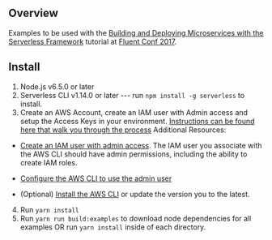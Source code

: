 ## Overview

Examples to be used with the [Building and Deploying Microservices with the Serverless Framework](https://conferences.oreilly.com/fluent/fl-ca/public/schedule/detail/58496) tutorial at [Fluent Conf 2017](https://conferences.oreilly.com/fluent/fl-ca).

## Install

1. Node.js v6.5.0 or later
2. Serverless CLI v1.14.0 or later --- run `npm install -g serverless` to install.
3. Create an AWS Account, create an IAM user with Admin access and setup the Access Keys in your environment. [Instructions can be found here that walk you through the process](https://serverless.com/framework/docs/providers/aws/guide/credentials/)
	Additional Resources:
  - [Create an IAM user with admin access](http://docs.aws.amazon.com/IAM/latest/UserGuide/getting-started_create-admin-group.html).
  The IAM user you associate with the AWS CLI should have admin permissions, including the ability to create IAM roles.

  - [Configure the AWS CLI to use the admin user](http://docs.aws.amazon.com/cli/latest/reference/configure/)

  - (Optional) [Install the AWS CLI](http://docs.aws.amazon.com/cli/latest/userguide/installing.html) or update the version you to the latest.
4. Run `yarn install`
5. Run `yarn run build:examples` to download node dependencies for all examples OR run `yarn install` inside of each directory.



